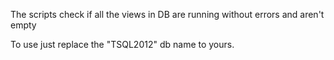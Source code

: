 The scripts check if all the views in DB are running without errors and aren't empty

To use just replace the "TSQL2012" db name to yours.
